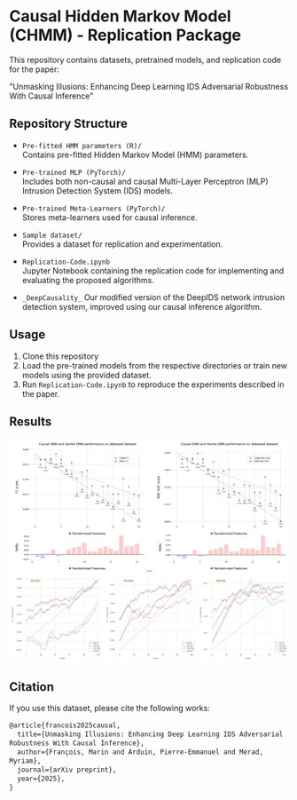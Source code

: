 # Causal Hidden Markov Model (CHMM) - Replication Package

This repository contains datasets, pretrained models, and replication code for the paper:

"Unmasking Illusions: Enhancing Deep Learning IDS Adversarial Robustness With Causal Inference"

## Repository Structure

- `Pre-fitted HMM parameters (R)/`  
  Contains pre-fitted Hidden Markov Model (HMM) parameters.

- `Pre-trained MLP (PyTorch)/`  
  Includes both non-causal and causal Multi-Layer Perceptron (MLP) Intrusion Detection System (IDS) models.

- `Pre-trained Meta-Learners (PyTorch)/`  
  Stores meta-learners used for causal inference.

- `Sample dataset/`  
  Provides a dataset for replication and experimentation.

- `Replication-Code.ipynb`  
  Jupyter Notebook containing the replication code for implementing and evaluating the proposed algorithms.

- `_DeepCausality_`
  Our modified version of the DeepIDS network intrusion detection system, improved using our causal inference algorithm.

## Usage

1. Clone this repository
2. Load the pre-trained models from the respective directories or train new models using the provided dataset.
3. Run `Replication-Code.ipynb` to reproduce the experiments described in the paper.

## Results

![Description](Exports/paperfig.jpg)

## Citation

If you use this dataset, please cite the following works:

```
@article{francois2025causal,
  title={Unmasking Illusions: Enhancing Deep Learning IDS Adversarial Robustness With Causal Inference},
  author={François, Marin and Arduin, Pierre-Emmanuel and Merad, Myriam},
  journal={arXiv preprint},
  year={2025},
}
```
